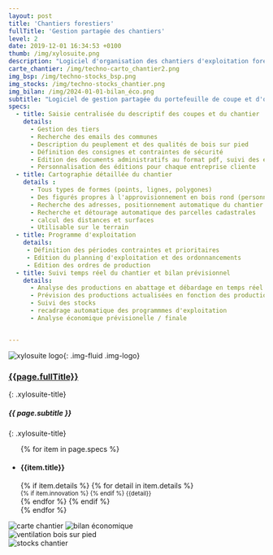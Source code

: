 ```yaml
---
layout: post
title: 'Chantiers forestiers'
fullTitle: 'Gestion partagée des chantiers'
level: 2
date: 2019-12-01 16:34:53 +0100
thumb: /img/xylosuite.png
description: "Logiciel d'organisation des chantiers d'exploitation forestière"
carte_chantier: /img/techno-carto_chantier2.png
img_bsp: /img/techno-stocks_bsp.png
img_stocks: /img/techno-stocks_chantier.png
img_bilan: /img/2024-01-01-bilan_éco.png
subtitle: "Logiciel de gestion partagée du portefeuille de coupe et d'organisation des chantiers forestiers"
specs:
  - title: Saisie centralisée du descriptif des coupes et du chantier
    details: 
      - Gestion des tiers
      - Recherche des emails des communes
      - Description du peuplement et des qualités de bois sur pied
      - Définition des consignes et contraintes de sécurité
      - Edition des documents administratifs au format pdf, suivi des envois (déclaration d'ouverture de chantier, contrats d'exploitation, fiche de sécurité, DAET, DT, Arrêté de stationnement...)
      - Personnalisation des éditions pour chaque entreprise cliente
  - title: Cartographie détaillée du chantier
    details : 
      - Tous types de formes (points, lignes, polygones)
      - Des figurés propres à l'approvisionnement en bois rond (personnalisables)
      - Recherche des adresses, positionnement automatique du chantier
      - Recherche et détourage automatique des parcelles cadastrales
      - calcul des distances et surfaces
      - Utilisable sur le terrain
  - title: Programme d'exploitation
    details: 
     - Définition des périodes contraintes et prioritaires
     - Edition du planning d'exploitation et des ordonnancements
     - Edition des ordres de production
  - title: Suivi temps réel du chantier et bilan prévisionnel
    details:
      - Analyse des productions en abattage et débardage en temps réel
      - Prévision des productions actualisées en fonction des productions réelles
      - Suivi des stocks
      - recadrage automatique des programmmes d'exploitation
      - Analyse économique prévisionelle / finale


---
```


![xylosuite logo]({{page.thumb}}){: .img-fluid .img-logo}

### <a href='./intro#applis'><i class="fas fa-chevron-left mr-2"></i>{{page.fullTitle}}</a>
{: .xylosuite-title}

##### <strong>{{ page.subtitle }} </strong>
{: .xylosuite-title}

<div class="container p-0 my-4">
  <div class="row">
    <div class="col-12 col-md-7">  
      <ul class="list-group ">
      {% for item in page.specs %}
        <li class="list-group-item">
        <h4 class='strong'>{{item.title}}</h4>
        {% if item.details %}
          {% for detail in item.details %}
            <div>
              <small class="text-muted">
                {% if item.innovation %} <i class="fas fa-lightbulb mr-1"></i> {% endif %}
                {{detail}}
              </small>
            </div>
          {% endfor %}
        {% endif %}</li>
      {% endfor %}
      </ul>
    </div>
    <div class="col-12 col-md-5 mb-2 mt-3 mt-md-0 mt-lg-0">
      <img src="{{page.carte_chantier}}" alt="carte chantier" class="img-fluid">
      <img src="{{page.img_bilan}}" alt="bilan économique" class="img-fluid mt-1">
    </div>
  </div>  
</div>

<div class="container p-0 mt-4">
  <div class="row">
    <div class="col-12 col-md-8">  
      <img src="{{page.img_bsp}}" alt="ventilation bois sur pied" class="img-fluid">
    </div>
    <div class="col-12 col-md-4 mb-2 mt-3 mt-md-0 mt-lg-0">
      <img src="{{page.img_stocks}}" alt="stocks chantier" class="img-fluid">
    </div>
  </div>  
</div>

